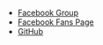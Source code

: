 ---
---

- [Facebook Group](https://www.facebook.com/groups/ntnucic)
- [Facebook Fans Page](https://www.facebook.com/NTNUCIC)
- [GitHub](https://github.com/ntnucic/)

